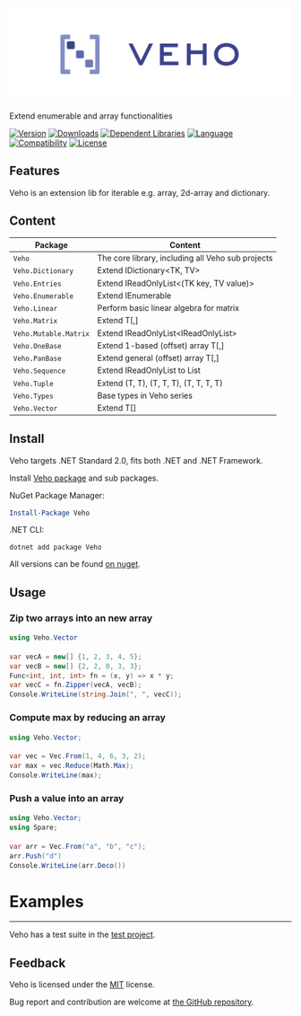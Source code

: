 ![Banner](https://raw.githubusercontent.com/sharpyr/Veho/refs/heads/master/media/veho-banner.svg)

Extend enumerable and array functionalities

[![Version](https://img.shields.io/nuget/vpre/Veho.svg)](https://www.nuget.org/packages/Veho)
[![Downloads](https://img.shields.io/nuget/dt/Veho.svg)](https://www.nuget.org/packages/Veho)
[![Dependent Libraries](https://img.shields.io/librariesio/dependents/nuget/Veho.svg?label=dependent%20libraries)](https://libraries.io/nuget/Veho)
[![Language](https://img.shields.io/badge/language-C%23-blueviolet.svg)](https://dotnet.microsoft.com/learn/csharp)
[![Compatibility](https://img.shields.io/badge/compatibility-.NET%20Standard%202.0-blue.svg)]()
[![License](https://img.shields.io/github/license/sharpyr/Veho.svg)](https://github.com/sharpyr/Veho/LICENSE)

## Features

Veho is an extension lib for iterable e.g. array, 2d-array and dictionary.

## Content

| Package               | Content                                           |
|-----------------------|---------------------------------------------------|
| `Veho`                | The core library, including all Veho sub projects |
| `Veho.Dictionary`     | Extend IDictionary<TK, TV>                        |
| `Veho.Entries`        | Extend IReadOnlyList<(TK key, TV value)>          |
| `Veho.Enumerable`     | Extend IEnumerable<T>                             |
| `Veho.Linear`         | Perform basic linear algebra for matrix           |
| `Veho.Matrix`         | Extend T[,]                                       |
| `Veho.Mutable.Matrix` | Extend IReadOnlyList<IReadOnlyList<T>>            |
| `Veho.OneBase`        | Extend 1-based (offset) array T[,]                |
| `Veho.PanBase`        | Extend general (offset) array T[,]                |
| `Veho.Sequence`       | Extend IReadOnlyList<T> to List<T>                |
| `Veho.Tuple`          | Extend (T, T), (T, T, T), (T, T, T, T)            |
| `Veho.Types`          | Base types in Veho series                         |
| `Veho.Vector`         | Extend T[]                                        |

## Install

Veho targets .NET Standard 2.0, fits both .NET and .NET Framework.

Install [Veho package](https://www.nuget.org/packages/Veho) and sub packages.

NuGet Package Manager:

```powershell
Install-Package Veho
```

.NET CLI:

```shell
dotnet add package Veho
```

All versions can be found [on nuget](https://www.nuget.org/packages/Veho#versions-body-tab).

## Usage

### Zip two arrays into an new array

```csharp
using Veho.Vector

var vecA = new[] {1, 2, 3, 4, 5};
var vecB = new[] {2, 2, 0, 3, 3};
Func<int, int, int> fn = (x, y) => x * y;
var vecC = fn.Zipper(vecA, vecB);
Console.WriteLine(string.Join(", ", vecC));
```

### Compute max by reducing an array

```csharp
using Veho.Vector;

var vec = Vec.From(1, 4, 6, 3, 2);
var max = vec.Reduce(Math.Max);
Console.WriteLine(max);
```

### Push a value into an array

```csharp
using Veho.Vector;
using Spare;

var arr = Vec.From("a", "b", "c");
arr.Push("d")
Console.WriteLine(arr.Deco())
```

>
# Examples
---------------------
Veho has a test suite in the [test project](https://github.com/sharpyr/Veho/tree/master/Veho.Test/Src).

## Feedback

Veho is licensed under the [MIT](https://github.com/sharpyr/Veho/LICENSE) license.

Bug report and contribution are welcome at [the GitHub repository](https://github.com/sharpyr/Veho).



